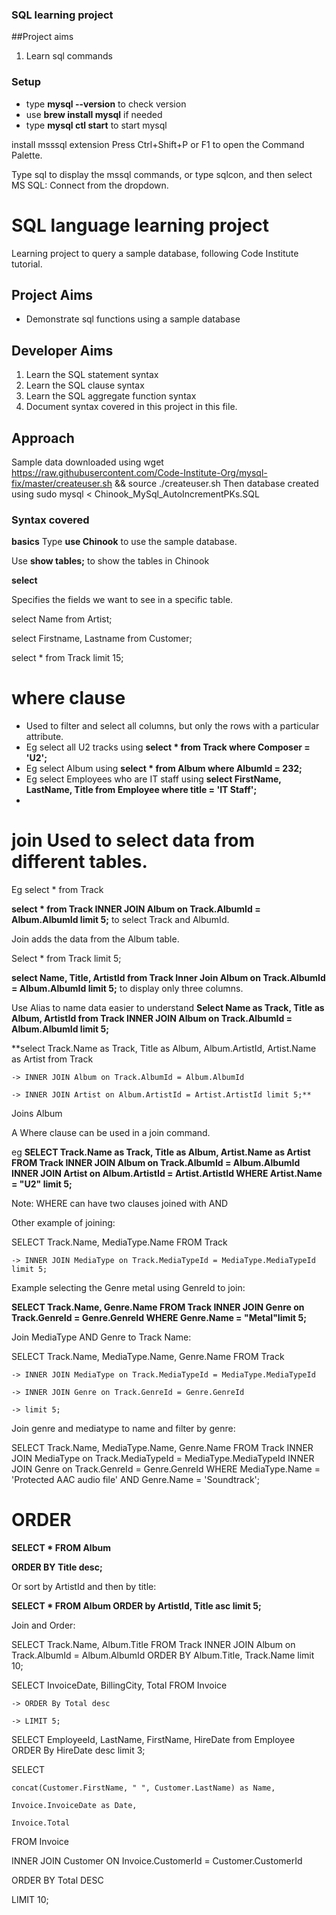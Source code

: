 ### SQL learning project

##Project aims
1. Learn sql commands


### Setup
- type **mysql --version** to check version
- use **brew install mysql** if needed
- type **mysql ctl start** to start mysql

install msssql extension
Press Ctrl+Shift+P or F1 to open the Command Palette.

Type sql to display the mssql commands, or type sqlcon, and then select MS SQL: Connect from the dropdown.


# SQL language learning project
Learning project to query a sample database, following Code Institute tutorial.


## Project Aims
* Demonstrate sql functions using a sample database

## Developer Aims
1. Learn the SQL statement syntax
2. Learn the SQL clause syntax
3. Learn the SQL aggregate function syntax
4. Document syntax covered in this project in this file.

## Approach
Sample data downloaded using wget https://raw.githubusercontent.com/Code-Institute-Org/mysql-fix/master/createuser.sh && source ./createuser.sh
Then database created using sudo mysql < Chinook_MySql_AutoIncrementPKs.SQL

### Syntax covered
**basics**
Type **use Chinook** to use the sample database.

Use **show tables;** to show the tables in Chinook

**select**

Specifies the fields we want to see in a specific table.

select Name from Artist;

select Firstname, Lastname from Customer;

select * from Track limit 15;

# **where** clause
- Used to filter and select all columns, but only the rows with a particular attribute.
- Eg select all U2 tracks using  **select * from Track where Composer = 'U2';**
- Eg select Album using **select * from Album where AlbumId = 232;**
- Eg select Employees who are IT staff using **select FirstName, LastName, Title from Employee where title = 'IT Staff';**
-
# **join** Used to select data from different tables.

 Eg select * from Track

 **select * from Track INNER JOIN Album on Track.AlbumId = Album.AlbumId limit 5;** to select Track and AlbumId.

 Join adds the data from the Album table.

 Select * from Track limit 5;

 **select Name, Title, ArtistId from Track Inner Join Album on Track.AlbumId = Album.AlbumId limit 5;** to display only three columns.

Use Alias to name data easier to understand **Select Name as Track, Title as Album, ArtistId from Track INNER JOIN Album on Track.AlbumId = Album.AlbumId limit 5;**


**select Track.Name as Track, Title as Album, Album.ArtistId, Artist.Name as Artist from Track

    -> INNER JOIN Album on Track.AlbumId = Album.AlbumId

    -> INNER JOIN Artist on Album.ArtistId = Artist.ArtistId limit 5;**




 Joins Album

 A Where clause can be used in a join command.

 eg **SELECT Track.Name as Track, Title as Album, Artist.Name as Artist FROM Track INNER JOIN Album on Track.AlbumId = Album.AlbumId INNER JOIN Artist on Album.ArtistId = Artist.ArtistId WHERE Artist.Name = "U2" limit 5;**

 Note: WHERE can have two clauses joined with AND

 Other example of joining:

 SELECT Track.Name, MediaType.Name FROM Track 

    -> INNER JOIN MediaType on Track.MediaTypeId = MediaType.MediaTypeId limit 5;


 Example selecting the Genre metal using GenreId to join:

 **SELECT Track.Name, Genre.Name FROM Track INNER JOIN Genre on Track.GenreId = Genre.GenreId WHERE Genre.Name = "Metal"limit 5;**



 Join MediaType AND Genre to Track Name:

 SELECT Track.Name, MediaType.Name, Genre.Name FROM Track

    -> INNER JOIN MediaType on Track.MediaTypeId = MediaType.MediaTypeId

    -> INNER JOIN Genre on Track.GenreId = Genre.GenreId

    -> limit 5;

 Join genre and mediatype to name and filter by genre:

SELECT Track.Name, MediaType.Name, Genre.Name FROM Track INNER JOIN MediaType on Track.MediaTypeId = MediaType.MediaTypeId INNER JOIN Genre on Track.GenreId = Genre.GenreId WHERE MediaType.Name = 'Protected AAC audio file' AND Genre.Name = 'Soundtrack';

# ORDER

**SELECT * FROM Album**

**ORDER BY Title desc;**

Or sort by ArtistId and then by title:

**SELECT * FROM Album ORDER by ArtistId, Title asc limit 5;**

Join and Order:

SELECT Track.Name, Album.Title FROM Track INNER JOIN Album on Track.AlbumId = Album.AlbumId ORDER BY Album.Title, Track.Name limit 10;

SELECT InvoiceDate, BillingCity, Total FROM Invoice

    -> ORDER By Total desc

    -> LIMIT 5;


SELECT EmployeeId, LastName, FirstName, HireDate from Employee ORDER By HireDate desc limit 3;

SELECT 

    concat(Customer.FirstName, " ", Customer.LastName) as Name,

    Invoice.InvoiceDate as Date,

    Invoice.Total

FROM Invoice

INNER JOIN Customer ON Invoice.CustomerId = Customer.CustomerId

ORDER BY Total DESC

LIMIT 10;

